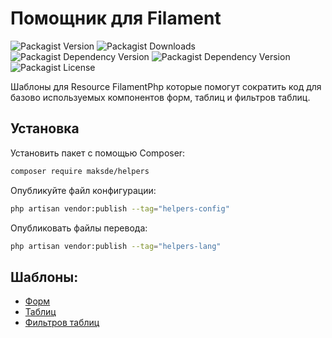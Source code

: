# Помощник для Filament

![Packagist Version](https://img.shields.io/packagist/v/maksde/helpers)
![Packagist Downloads](https://img.shields.io/packagist/dt/maksde/helpers)
![Packagist Dependency Version](https://img.shields.io/packagist/dependency-v/maksde/helpers/php)
![Packagist Dependency Version](https://img.shields.io/packagist/dependency-v/maksde/helpers/filament%2Ffilament)
![Packagist License](https://img.shields.io/packagist/l/maksde/helpers)


Шаблоны для Resource FilamentPhp которые помогут сократить код для базово используемых компонентов форм, таблиц и фильтров таблиц.

## Установка

Установить пакет с помощью Composer:
```bash
composer require maksde/helpers
```

Опубликуйте файл конфигурации:
```bash
php artisan vendor:publish --tag="helpers-config"
```

Опубликовать файлы перевода:
```bash
php artisan vendor:publish --tag="helpers-lang"
```

## Шаблоны:

* [Форм](documentation/forms.md)
* [Таблиц](documentation/tables.md)
* [Фильтров таблиц](documentation/table-filters.md)
